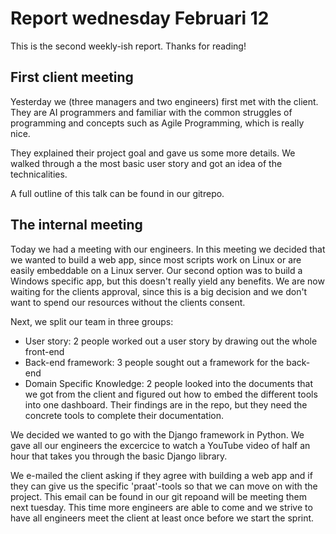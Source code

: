# Report wednesday Februari 12

This is the second weekly-ish report. Thanks for reading!

## First client meeting
Yesterday we (three managers and two engineers) first met with the client. They are AI programmers and familiar with the common struggles of programming and concepts such as Agile Programming, which is really nice.

They explained their project goal and gave us some more details. We walked through a the most basic user story and got an idea of the technicalities.
 
A full outline of this talk can be found in our gitrepo.

## The internal meeting
Today we had a meeting with our engineers. In this meeting we decided that we wanted to build a web app, since most scripts work on Linux or are easily embeddable on a Linux server. Our second option was to build a Windows specific app, but this doesn't really yield any benefits. We are now waiting for the clients approval, since this is a big decision and we don't want to spend our resources without the clients consent.

Next, we split our team in three groups:
- User story: 2 people worked out a user story by drawing out the whole front-end
- Back-end framework: 3 people sought out a framework for the back-end
- Domain Specific Knowledge: 2 people looked into the documents that we got from the client and figured out how to embed the different tools into one dashboard. Their findings are in the repo, but they need the concrete tools to complete their documentation.

We decided we wanted to go with the Django framework in Python. We gave all our engineers the excercice to watch a YouTube video of half an hour that takes you through the basic Django library.

We e-mailed the client asking if they agree with building a web app and if they can give us the specific 'praat'-tools so that we can move on with the project. This email can be found in our git repoand will be meeting them next tuesday. This time more engineers are able to come and we strive to have all engineers meet the client at least once before we start the sprint.
